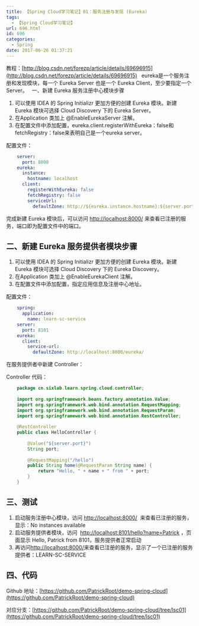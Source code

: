 ```yaml
---
title: 【Spring Cloud学习笔记】01：服务注册与发现 (Eureka)
tags:
  - 【Spring Cloud学习笔记】
url: 696.html
id: 696
categories:
  - Spring
date: 2017-06-26 01:37:21
---
```


教程：[http://blog.csdn.net/forezp/article/details/69696915](http://blog.csdn.net/forezp/article/details/69696915)   eureka是一个服务注册和发现模块，每一个 Eureka Server 也是一个 Eureka Client，至少要指定一个 Server。   一、新建 Eureka 服务注册中心模块步骤

1.  可以使用 IDEA 的 Spring Initializr 更加方便的创建 Eureka 模块。新建 Eureka 模块可选择 Cloud Discovery 下的 Eureka Server。
2.  在Application 类加上 @EnableEurekaServer 注解。
3.  在配置文件中添加配置，eureka.client.registerWithEureka：false和fetchRegistry：false来表明自己是一个eureka server。

配置文件：
```yml
    server:
      port: 8000
    eureka:
      instance:
        hostname: localhost
      client:
        registerWithEureka: false
        fetchRegistry: false
        serviceUrl:
          defaultZone: http://${eureka.instance.hostname}:${server.port}/eureka/
```

完成新建 Eureka 模块后，可以访问 [http://localhost:8000/](http://localhost:8000/) 来查看已注册的服务，端口即为配置文件中的端口。

二、新建 Eureka 服务提供者模块步骤
---------------------

1.  可以使用 IDEA 的 Spring Initializr 更加方便的创建 Eureka 模块。新建 Eureka 模块可选择 Cloud Discovery 下的 Eureka Discovery。
2.  在Application 类加上 @EnableEurekaClient 注解。
3.  在配置文件中添加配置，指定应用信息及注册中心地址。

配置文件：
```yml
    spring:
      application:
        name: learn-sc-service
    server:
      port: 8101
    eureka:
      client:
        service-url:
          defaultZone: http://localhost:8000/eureka/
```

在服务提供者中新建 Controller：

Controller 代码：
```java
    package cn.sixlab.learn.spring.cloud.controller;
    
    import org.springframework.beans.factory.annotation.Value;
    import org.springframework.web.bind.annotation.RequestMapping;
    import org.springframework.web.bind.annotation.RequestParam;
    import org.springframework.web.bind.annotation.RestController;
    
    @RestController
    public class HelloController {
        
        @Value("${server.port}")
        String port;
        
        @RequestMapping("/hello")
        public String home(@RequestParam String name) {
            return "Hello, " + name + " from " + port;
        }
    }
```

三、测试
----

1.  启动服务注册中心模块，访问 [http://localhost:8000/](http://localhost:8000/)  来查看已注册的服务，显示：No instances available
2.  启动服务提供者模块，访问  [http://localhost:8101/hello?name=Patrick](http://localhost:8101/hello?name=Patrick) ，页面显示 Hello, Patrick from 8101，服务提供者正常启动
3.  再访问[http://localhost:8000/](http://localhost:8000/)来查看已注册的服务，显示了一个已注册的服务提供者：LEARN-SC-SERVICE

四、代码
----

Github 地址：[https://github.com/PatrickRoot/demo-spring-cloud](https://github.com/PatrickRoot/demo-spring-cloud)

对应分支：[https://github.com/PatrickRoot/demo-spring-cloud/tree/lsc01](https://github.com/PatrickRoot/demo-spring-cloud/tree/lsc01)